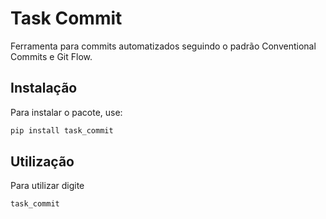 # Task Commit

Ferramenta para commits automatizados seguindo o padrão Conventional Commits e Git Flow.

## Instalação

Para instalar o pacote, use:

```bash
pip install task_commit
```


## Utilização

Para utilizar digite

```bash
task_commit

```